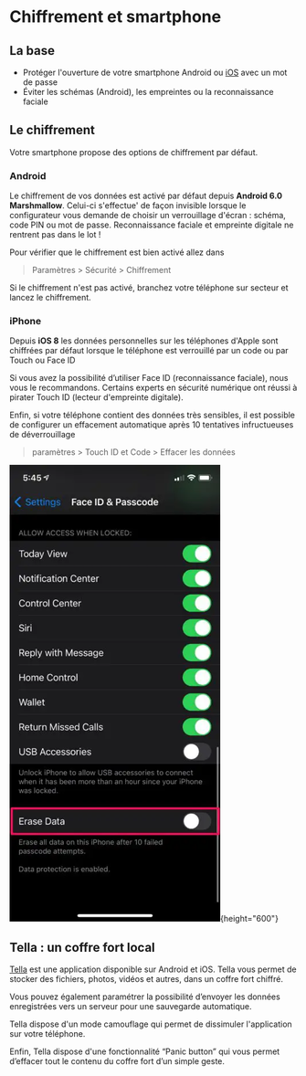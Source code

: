Chiffrement et smartphone
==========================


La base
--------

-   Protéger l'ouverture de votre smartphone Android ou [iOS](https://support.apple.com/fr-fr/HT204060) avec un mot de passe
-   Éviter les schémas (Android), les empreintes ou la reconnaissance faciale


Le chiffrement
-------

Votre smartphone propose des options de chiffrement par défaut. 


###  Android

Le chiffrement de vos données est activé par défaut depuis **Android 6.0 Marshmallow**. Celui-ci s'effectue' de façon invisible lorsque le configurateur vous demande de choisir un verrouillage d'écran : schéma, code PIN ou mot de passe. Reconnaissance faciale et empreinte digitale ne rentrent pas dans le lot !


Pour vérifier que le chiffrement est bien activé allez dans 

>  Paramètres > Sécurité > Chiffrement

Si le chiffrement n'est pas activé, branchez votre téléphone sur secteur et lancez le chiffrement.


###  iPhone

Depuis **iOS 8** les données personnelles sur les téléphones d'Apple sont chiffrées par défaut lorsque le téléphone est  verrouillé par un code ou par Touch ou Face ID


Si vous avez la possibilité d’utiliser Face ID (reconnaissance faciale), nous vous le recommandons. Certains experts en sécurité numérique ont réussi à pirater Touch ID (lecteur d'empreinte digitale).


Enfin, si votre téléphone contient des données très sensibles, il est possible de configurer un effacement automatique après 10 tentatives infructueuses de déverrouillage

> paramètres > Touch ID et Code > Effacer les données


![](/assets/i/ios-erasing.webp){height="600"}



Tella : un coffre fort local
----------------------------

[Tella](https://tella-app.org/) est une application disponible sur Android et iOS. Tella vous permet de stocker des fichiers, photos, vidéos et autres, dans un coffre fort chiffré.


Vous pouvez également paramétrer la possibilité d’envoyer les données enregistrées vers un serveur pour une sauvegarde automatique.


Tella dispose d'un mode camouflage qui permet de dissimuler l'application sur votre téléphone.


Enfin, Tella dispose d'une fonctionnalité “Panic button” qui vous permet d’effacer tout le contenu du coffre fort d’un simple geste.
